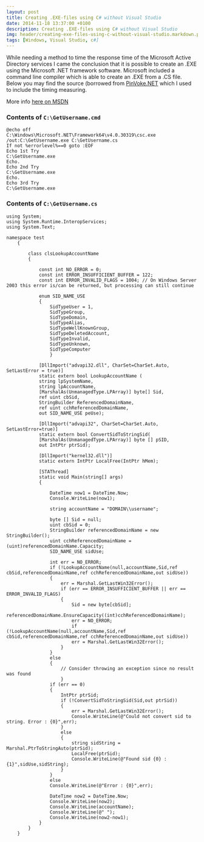 ```yaml
---
layout: post
title: Creating .EXE-files using C# without Visual Studio
date: 2014-11-18 13:37:00 +0100
description: Creating .EXE-files using C# without Visual Studio
img: header/creating-exe-files-using-c-without-visual-studio.markdown.png
tags: [Windows, Visual Studio, c#]
---
```

While needing a method to time the response time of the Microsoft Active Directory services I came the conclusion that it is possible to create an .EXE using the Microsoft .NET framework software. Microsoft included a command line compiler which is able to create an .EXE from a .CS file. Below you may find the source (borrowed from [PinVoke.NET](https://www.pinvoke.net/default.aspx/advapi32.lookupaccountname) which I used to include the timing measuring.

More info [here on MSDN](http://msdn.microsoft.com/en-us/library/78f4aasd.aspx)

### Contents of ```C:\GetUsername.cmd```

	@echo off
	C:\Windows\Microsoft.NET\Framework64\v4.0.30319\csc.exe /out:C:\GetUsername.exe C:\GetUsername.cs
	If not %errorlevel%==0 goto :EOF
	Echo 1st Try
	C:\GetUsername.exe
	Echo.
	Echo 2nd Try
	C:\GetUsername.exe
	Echo.
	Echo 3rd Try
	C:\GetUsername.exe


### Contents of ```C:\GetUsername.cs```

	using System;
	using System.Runtime.InteropServices;
	using System.Text;

	namespace test
		{

			class clsLookupAccountName
			{

				const int NO_ERROR = 0;
				const int ERROR_INSUFFICIENT_BUFFER = 122;
				const int ERROR_INVALID_FLAGS = 1004; // On Windows Server 2003 this error is/can be returned, but processing can still continue

				enum SID_NAME_USE
				{
					SidTypeUser = 1,
					SidTypeGroup,
					SidTypeDomain,
					SidTypeAlias,
					SidTypeWellKnownGroup,
					SidTypeDeletedAccount,
					SidTypeInvalid,
					SidTypeUnknown,
					SidTypeComputer
					}

				[DllImport("advapi32.dll", CharSet=CharSet.Auto, SetLastError = true)]
				static extern bool LookupAccountName ( 
				string lpSystemName,
				string lpAccountName,
				[MarshalAs(UnmanagedType.LPArray)] byte[] Sid,
				ref uint cbSid,
				StringBuilder ReferencedDomainName,
				ref uint cchReferencedDomainName,
				out SID_NAME_USE peUse);

				[DllImport("advapi32", CharSet=CharSet.Auto, SetLastError=true)]
				static extern bool ConvertSidToStringSid(
				[MarshalAs(UnmanagedType.LPArray)] byte [] pSID,
				out IntPtr ptrSid);

				[DllImport("kernel32.dll")]
				static extern IntPtr LocalFree(IntPtr hMem);

				[STAThread]
				static void Main(string[] args)
				{

					DateTime now1 = DateTime.Now;
					Console.WriteLine(now1);

					string accountName = "DOMAIN\\username";

					byte [] Sid = null;
					uint cbSid = 0;
					StringBuilder referencedDomainName = new StringBuilder();
					uint cchReferencedDomainName = (uint)referencedDomainName.Capacity;
					SID_NAME_USE sidUse;

					int err = NO_ERROR;
					if (!LookupAccountName(null,accountName,Sid,ref cbSid,referencedDomainName,ref cchReferencedDomainName,out sidUse))
					{
						err = Marshal.GetLastWin32Error();
						if (err == ERROR_INSUFFICIENT_BUFFER || err == ERROR_INVALID_FLAGS)
						{
							Sid = new byte[cbSid];
							referencedDomainName.EnsureCapacity((int)cchReferencedDomainName);
							err = NO_ERROR;
							if (!LookupAccountName(null,accountName,Sid,ref cbSid,referencedDomainName,ref cchReferencedDomainName,out sidUse))
							err = Marshal.GetLastWin32Error();
						}
					}
					else
					{
						// Consider throwing an exception since no result was found
						}
					if (err == 0)
					{
						IntPtr ptrSid;
						if (!ConvertSidToStringSid(Sid,out ptrSid))
						{
							err = Marshal.GetLastWin32Error();
							Console.WriteLine(@"Could not convert sid to string. Error : {0}",err);
						}
						else
						{
							string sidString = Marshal.PtrToStringAuto(ptrSid);
							LocalFree(ptrSid);
							Console.WriteLine(@"Found sid {0} : {1}",sidUse,sidString);
						}
					}
					else
					Console.WriteLine(@"Error : {0}",err);

					DateTime now2 = DateTime.Now;
					Console.WriteLine(now2);
					Console.WriteLine(accountName);
					Console.WriteLine(@" ");
					Console.WriteLine(now2-now1);
				}
			}
		}
